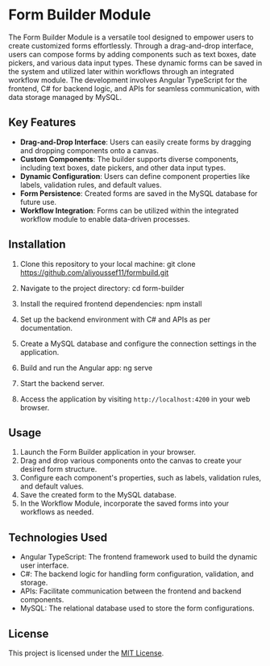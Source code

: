 # Form Builder Module

The Form Builder Module is a versatile tool designed to empower users to create customized forms effortlessly. Through a drag-and-drop interface, users can compose forms by adding components such as
text boxes, date pickers, and various data input types. These dynamic forms can be saved in the system and utilized later within workflows through an integrated workflow module. 
The development involves Angular TypeScript for the frontend, C# for backend logic, and APIs for seamless communication, with data storage managed by MySQL.

## Key Features
- **Drag-and-Drop Interface**: Users can easily create forms by dragging and dropping components onto a canvas.
- **Custom Components**: The builder supports diverse components, including text boxes, date pickers, and other data input types.
- **Dynamic Configuration**: Users can define component properties like labels, validation rules, and default values.
- **Form Persistence**: Created forms are saved in the MySQL database for future use.
- **Workflow Integration**: Forms can be utilized within the integrated workflow module to enable data-driven processes.

## Installation
1. Clone this repository to your local machine:
git clone https://github.com/aliyoussef11/formbuild.git

2. Navigate to the project directory:
cd form-builder

3. Install the required frontend dependencies:
npm install

4. Set up the backend environment with C# and APIs as per documentation.
5. Create a MySQL database and configure the connection settings in the application.
6. Build and run the Angular app:
ng serve

7. Start the backend server.
8. Access the application by visiting `http://localhost:4200` in your web browser.

## Usage
1. Launch the Form Builder application in your browser.
2. Drag and drop various components onto the canvas to create your desired form structure.
3. Configure each component's properties, such as labels, validation rules, and default values.
4. Save the created form to the MySQL database.
5. In the Workflow Module, incorporate the saved forms into your workflows as needed.

## Technologies Used
- Angular TypeScript: The frontend framework used to build the dynamic user interface.
- C#: The backend logic for handling form configuration, validation, and storage.
- APIs: Facilitate communication between the frontend and backend components.
- MySQL: The relational database used to store the form configurations.

## License
This project is licensed under the [MIT License](LICENSE).
